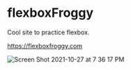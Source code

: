 # flexboxFroggy
Cool site to practice flexbox. 

https://flexboxfroggy.com

![Screen Shot 2021-10-27 at 7 36 17 PM](https://user-images.githubusercontent.com/58197108/139176559-8f1cdade-7f3d-4200-86c1-fafaedd969de.png)
